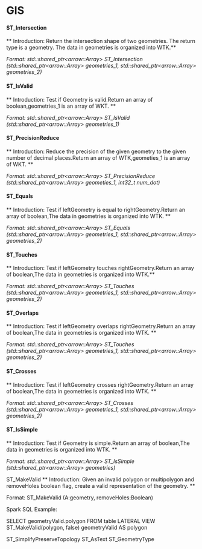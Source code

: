 # GIS

#### ST_Intersection

** Introduction: Return the intersection shape of two geometries. The return type is a geometry. The data in geometries is organized into WTK.**

*Format: std::shared_ptr\<arrow::Array> ST_Intersection (std::shared_ptr\<arrow::Array> geometries_1, std::shared_ptr\<arrow::Array> geometries_2)*


#### ST_IsValid

** Introduction: Test if Geometry is valid.Return an array of boolean,geometries_1 is an array of WKT. **

*Format: std::shared_ptr\<arrow::Array> ST_IsValid (std::shared_ptr\<arrow::Array> geometries_1)*


#### ST_PrecisionReduce

** Introduction: Reduce the precision of the given geometry to the given number of decimal places.Return an array of WTK,geometies_1 is an array of WKT. **

*Format: std::shared_ptr\<arrow::Array> ST_PrecisionReduce (std::shared_ptr\<arrow::Array> geometies_1, int32_t num_dot)*

#### ST_Equals

** Introduction: Test if leftGeometry is equal to rightGeometry.Return an array of boolean,The data in geometries is organized into WTK. **

*Format: std::shared_ptr\<arrow::Array> ST_Equals (std::shared_ptr\<arrow::Array> geometries_1, std::shared_ptr\<arrow::Array> geometries_2)*


#### ST_Touches

** Introduction: Test if leftGeometry touches rightGeometry.Return an array of boolean,The data in geometries is organized into WTK.**

*Format: std::shared_ptr\<arrow::Array> ST_Touches (std::shared_ptr\<arrow::Array> geometries_1, std::shared_ptr\<arrow::Array> geometries_2)*


#### ST_Overlaps

** Introduction: Test if leftGeometry overlaps rightGeometry.Return an array of boolean,The data in geometries is organized into WTK. **

*Format: std::shared_ptr\<arrow::Array> ST_Touches (std::shared_ptr\<arrow::Array> geometries_1, std::shared_ptr\<arrow::Array> geometries_2)*


#### ST_Crosses

** Introduction: Test if leftGeometry crosses rightGeometry.Return an array of boolean,The data in geometries is organized into WTK. **

*Format: std::shared_ptr\<arrow::Array> ST_Crosses (std::shared_ptr\<arrow::Array> geometries_1, std::shared_ptr\<arrow::Array> geometries_2)*


#### ST_IsSimple

** Introduction: Test if Geometry is simple.Return an array of boolean,The data in geometries is organized into WTK. **

*Format: std::shared_ptr\<arrow::Array> ST_IsSimple (std::shared_ptr\<arrow::Array> geometries)*


ST_MakeValid
** Introduction: Given an invalid polygon or multipolygon and removeHoles boolean flag, create a valid representation of the geometry. **

Format: ST_MakeValid (A:geometry, removeHoles:Boolean)

Spark SQL Example:

SELECT geometryValid.polygon FROM table
LATERAL VIEW ST_MakeValid(polygon, false) geometryValid AS polygon


ST_SimplifyPreserveTopology
ST_AsText
ST_GeometryType